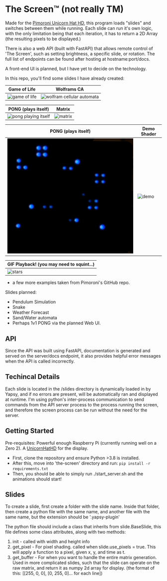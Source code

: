 # The Screen™ (not really TM)

Made for the [Pimoroni Unicorn Hat HD](https://shop.pimoroni.com/products/unicorn-hat-hd), this program loads "slides" and switches between them while running. Each slide can run it's own logic, with the only limitation being that each iteration, it has to return a 2D Array (the resulting pixels to be displayed.)

There is also a web API (built with FastAPI) that allows remote control of 'The Screen', such as setting brightness, a specific slide, or rotation. The full list of endpoints can be found after hosting at hostname:port/docs.

A front-end UI is planned, but I have yet to decide on the technology.

In this repo, you'll find some slides I have already created:

| Game of Life       | Wolframs CA           
| ------------- |-------------
| ![game of life](images/game-of-life.GIF) | ![wolfram cellular automata](images/wolfram-ca.GIF)

| PONG (plays itself)       | Matrix       
| ------------- |-------------
| ![pong playing itself](images/pong.GIF) | ![matrix](images/matrix.GIF)

| PONG (plays itself)       | Demo Shader       
| ------------- |-------------
| ![stars](images/stars.GIF) | ![demo](images/demo.GIF)

| GIF Playback! (you may need to squint...)         
| -------------
| ![stars](images/gifs.GIF) 

+ a few more examples taken from Pimoroni's GitHub repo.

Slides planned:
- Pendulum Simulation
- Snake
- Weather Forecast
- Sand/Water automata
- Perhaps 1v1 PONG via the planned Web UI.

## API
Since the API was built using FastAPI, documentation is generated and served on the server/docs endpoint, it also provides helpful error messages when the API is called incorrectly.

## Techincal Details
Each slide is located in the /slides directory is dynamically loaded in by Yapsy, and if no errors are present, will be automatically ran and displayed at runtime.
I'm using python's inter-process communication to send commands from the API server process to the process running the screen, and therefore the screen process can be run without the need for the server.

## Getting Started
Pre-requisites: Powerful enough Raspberry Pi (currently running well on a Zero 2).
A [UnicornHatHD](https://shop.pimoroni.com/products/unicorn-hat-hd?variant=42496126730) for the display.  
- First, clone the repository and ensure Python >3.8 is installed.
- After this, move into 'the-screen' directory and run: `pip install -r requirements.txt`
- Then, you should be able to simply run ./start_server.sh and the animations should start!

## Slides
To create a slide, first create a folder with the slide name. Inside that folder, then create a python file with the same name, and another file with the same name, but the extension should be '.yapsy-plugin'

The python file should include a class that inherits from slide.BaseSlide, this file defines some class attributes, along with two methods:

1. init - called with width and height info
2. get_pixel - For pixel shading. called when slide.use_pixels = true. This will apply a function to a pixel, given x, y, and time as t. 
3. get_buffer - For when you want to handle the entire matrix generation. Used in more complicated slides, such that the slide can operate on the raw matrix, and return it as numpy 2d array for display. (the format of this: [[255, 0, 0], [0, 255, 0]... for each line])
